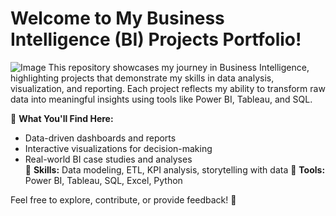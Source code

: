 # Welcome to My Business Intelligence (BI) Projects Portfolio!
![Image](https://github.com/user-attachments/assets/a60f9b2b-b4a4-4606-8aad-bb769de89d43)
This repository showcases my journey in Business Intelligence, highlighting projects that demonstrate my skills in data analysis, visualization, and reporting. Each project reflects my ability to transform raw data into meaningful insights using tools like Power BI, Tableau, and SQL.

📌 **What You'll Find Here:**

- Data-driven dashboards and reports
- Interactive visualizations for decision-making
- Real-world BI case studies and analyses<br>
🔹 **Skills:** Data modeling, ETL, KPI analysis, storytelling with data
🔹 **Tools:** Power BI, Tableau, SQL, Excel, Python

Feel free to explore, contribute, or provide feedback! 🚀
